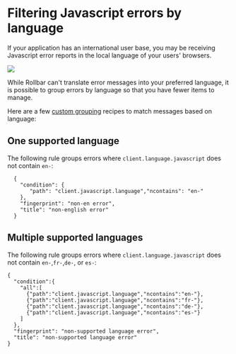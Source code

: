 # Filtering Javascript errors by language

If your application has an international user base, you may be receiving Javascript error reports in the local language of your users' browsers.

![](../images/filter-foreign-languages/error_spanish.png)

While Rollbar can't translate error messages into your preferred language, it is possible to group errors by language so that you have fewer items to manage.

Here are a few [custom grouping](/docs/custom-grouping/) recipes to match messages based on language:

## One supported language

The following rule groups errors where `client.language.javascript` does not contain `en-`:

```
  {
    "condition": {
       "path": "client.javascript.language","ncontains": "en-"
    }, 
    "fingerprint": "non-en error", 
    "title": "non-english error"
  }
```

## Multiple supported languages

The following rule groups errors where `client.language.javascript` does not contain `en-`,`fr-`,`de-`, or `es-`:

```
{
  "condition":{
    "all":[
      {"path":"client.javascript.language","ncontains":"en-"},
      {"path":"client.javascript.language","ncontains":"fr-"},
      {"path":"client.javascript.language","ncontains":"de-"},
      {"path":"client.javascript.language","ncontains":"es-"}
    ]
  },
  "fingerprint": "non-supported language error",
  "title": "non-supported language error"
}
```
